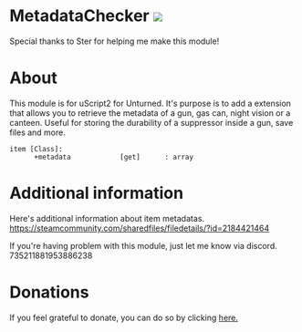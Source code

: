 # MetadataChecker [![](https://img.shields.io/github/downloads/realtrollman2319/MetadataChecker/total.svg)](https://github.com/realtrollman2319/MetadataChecker/releases)
Special thanks to Ster for helping me make this module!

# About
This module is for uScript2 for Unturned.
It's purpose is to add a extension that allows you to retrieve the metadata of a gun, gas can, night vision or a canteen.
Useful for storing the durability of a suppressor inside a gun, save files and more.
```
item [Class]:
	  +metadata            [get]      : array
```
# Additional information
Here's additional information about item metadatas.
https://steamcommunity.com/sharedfiles/filedetails/?id=2184421464

If you're having problem with this module, just let me know via discord.
735211881953886238

# Donations

If you feel grateful to donate, you can do so by clicking [here.](https://cgproductions-store.tebex.io/package/5222683)
